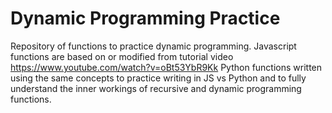 # Dynamic Programming Practice

Repository of functions to practice dynamic programming. 
Javascript functions are based on or modified from tutorial video https://www.youtube.com/watch?v=oBt53YbR9Kk
Python functions written using the same concepts to practice writing in JS vs Python and to fully understand the inner workings of recursive and dynamic programming functions.
